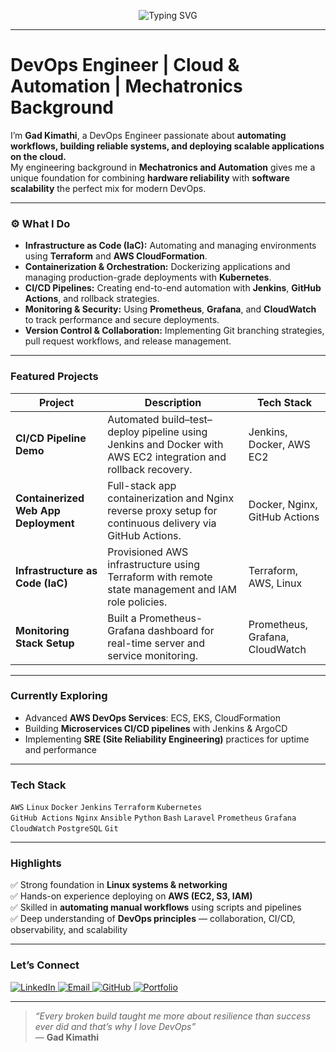 <p align="center">
  <img src="https://readme-typing-svg.herokuapp.com?size=28&duration=3500&color=00AEEF&center=true&vCenter=true&width=600&lines=👋+Hey+there!+I'm+Gad+Kimathi" alt="Typing SVG" />
</p>

---

#  DevOps Engineer | Cloud & Automation | Mechatronics Background

I’m **Gad Kimathi**, a DevOps Engineer passionate about **automating workflows, building reliable systems, and deploying scalable applications on the cloud.**  
My engineering background in **Mechatronics and Automation** gives me a unique foundation for combining **hardware reliability** with **software scalability**  the perfect mix for modern DevOps.

---

### ⚙️ What I Do
-  **Infrastructure as Code (IaC):** Automating and managing environments using **Terraform** and **AWS CloudFormation**.  
-  **Containerization & Orchestration:** Dockerizing applications and managing production-grade deployments with **Kubernetes**.  
-  **CI/CD Pipelines:** Creating end-to-end automation with **Jenkins**, **GitHub Actions**, and rollback strategies.  
-  **Monitoring & Security:** Using **Prometheus**, **Grafana**, and **CloudWatch** to track performance and secure deployments.  
-  **Version Control & Collaboration:** Implementing Git branching strategies, pull request workflows, and release management.

---

###  Featured Projects

|  Project |  Description |  Tech Stack |
|-------------|----------------|----------------|
|  **CI/CD Pipeline Demo** | Automated build–test–deploy pipeline using Jenkins and Docker with AWS EC2 integration and rollback recovery. | Jenkins, Docker, AWS EC2 |
|  **Containerized Web App Deployment** | Full-stack app containerization and Nginx reverse proxy setup for continuous delivery via GitHub Actions. | Docker, Nginx, GitHub Actions |
|  **Infrastructure as Code (IaC)** | Provisioned AWS infrastructure using Terraform with remote state management and IAM role policies. | Terraform, AWS, Linux |
|  **Monitoring Stack Setup** | Built a Prometheus-Grafana dashboard for real-time server and service monitoring. | Prometheus, Grafana, CloudWatch |

---

###  Currently Exploring
- Advanced **AWS DevOps Services**: ECS, EKS, CloudFormation  
- Building **Microservices CI/CD pipelines** with Jenkins & ArgoCD  
- Implementing **SRE (Site Reliability Engineering)** practices for uptime and performance  

---

###  Tech Stack

`AWS` `Linux` `Docker` `Jenkins` `Terraform` `Kubernetes`  
`GitHub Actions` `Nginx` `Ansible` `Python` `Bash` `Laravel` 
`Prometheus` `Grafana` `CloudWatch` `PostgreSQL` `Git`

---

###  Highlights
✅ Strong foundation in **Linux systems & networking**  
✅ Hands-on experience deploying on **AWS (EC2, S3, IAM)**  
✅ Skilled in **automating manual workflows** using scripts and pipelines  
✅ Deep understanding of **DevOps principles** — collaboration, CI/CD, observability, and scalability  

---

###  Let’s Connect

<p align="left">
  <a href="https://www.linkedin.com/in/gadkimathi/" target="_blank">
    <img src="https://img.shields.io/badge/LinkedIn-0A66C2?style=for-the-badge&logo=linkedin&logoColor=white" alt="LinkedIn"/>
  </a>
  <a href="mailto:gadkimathi@gmail.com">
    <img src="https://img.shields.io/badge/Email-D14836?style=for-the-badge&logo=gmail&logoColor=white" alt="Email"/>
  </a>
  <a href="https://github.com/gadkimathi">
    <img src="https://img.shields.io/badge/GitHub-181717?style=for-the-badge&logo=github&logoColor=white" alt="GitHub"/>
  </a>
  <a href="#">
    <img src="https://img.shields.io/badge/Portfolio-00AEEF?style=for-the-badge&logo=internet-explorer&logoColor=white" alt="Portfolio"/>
  </a>
</p>

---

> *“Every broken build taught me more about resilience than success ever did and that’s why I love DevOps”*  
> — **Gad Kimathi**
